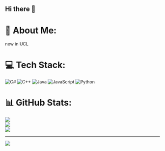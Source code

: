 ## Hi there 👋
# 💫 About Me:
new in UCL


# 💻 Tech Stack:
![C#](https://img.shields.io/badge/c%23-%23239120.svg?style=for-the-badge&logo=csharp&logoColor=white) ![C++](https://img.shields.io/badge/c++-%2300599C.svg?style=for-the-badge&logo=c%2B%2B&logoColor=white) ![Java](https://img.shields.io/badge/java-%23ED8B00.svg?style=for-the-badge&logo=openjdk&logoColor=white) ![JavaScript](https://img.shields.io/badge/javascript-%23323330.svg?style=for-the-badge&logo=javascript&logoColor=%23F7DF1E) ![Python](https://img.shields.io/badge/python-3670A0?style=for-the-badge&logo=python&logoColor=ffdd54)
# 📊 GitHub Stats:
![](https://github-readme-stats.vercel.app/api?username=xjtluk&theme=dark&hide_border=false&include_all_commits=false&count_private=false)<br/>
![](https://github-readme-streak-stats.herokuapp.com/?user=xjtluk&theme=dark&hide_border=false)<br/>
![](https://github-readme-stats.vercel.app/api/top-langs/?username=xjtluk&theme=dark&hide_border=false&include_all_commits=false&count_private=false&layout=compact)

---
[![](https://visitcount.itsvg.in/api?id=xjtluk&icon=0&color=0)](https://visitcount.itsvg.in)

<!-- Proudly created with GPRM ( https://gprm.itsvg.in ) -->
